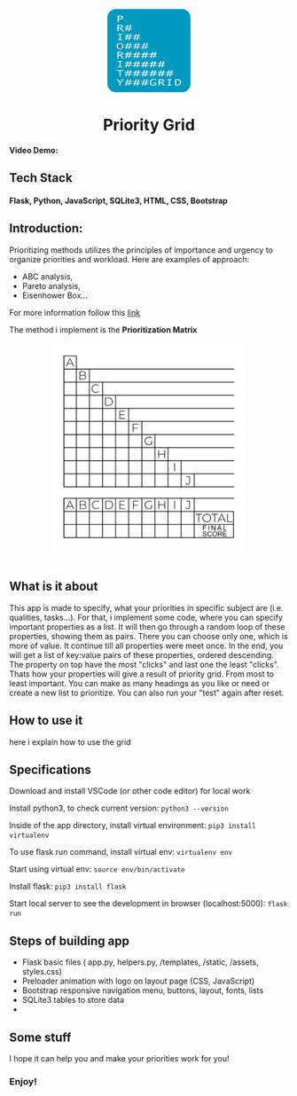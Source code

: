<div align="center">

<img src="https://github.com/krisbaranski/priority_grid/blob/main/static/assets/priority.png" alt="Priority Grid Logo" width="150" height="150">

#

# Priority Grid

</div>

#### Video Demo:

## Tech Stack

#### Flask, Python, JavaScript, SQLite3, HTML, CSS, Bootstrap

## Introduction:

Prioritizing methods utilizes the principles of importance and urgency to organize priorities and workload.
Here are examples of approach:

- ABC analysis,
- Pareto analysis,
- Eisenhower Box...

For more information follow this [link](https://en.wikipedia.org/wiki/Time_management#The_Eisenhower_Method)

The method i implement is the **Prioritization Matrix**

<div align="center">

<img src="https://github.com/krisbaranski/priority_grid/blob/main/static/assets/prioritization_matrix.png" alt="Prioritization Matrix" width="350" height="auto">

</div>

<br/>

## What is it about

This app is made to specify, what your priorities in specific subject are (i.e. qualities, tasks...).
For that, i implement some code, where you can specify important properties as a list.
It will then go through a random loop of these properties, showing them as pairs.
There you can choose only one, which is more of value. It continue till all properties were meet once.
In the end, you will get a list of key:value pairs of these properties, ordered descending.
The property on top have the most "clicks" and last one the least "clicks".
Thats how your properties will give a result of priority grid. From most to least important.
You can make as many headings as you like or need or create a new list to prioritize.
You can also run your "test" again after reset.

## How to use it

here i explain how to use the grid

## Specifications

Download and install VSCode (or other code editor) for local work

Install python3, to check current version:
`python3 --version`

Inside of the app directory, install virtual environment:
`pip3 install virtualenv`

To use flask run command, install virtual env:
`virtualenv env`

Start using virtual env:
`source env/bin/activate`

Install flask:
`pip3 install flask`

Start local server to see the development in browser (localhost:5000):
`flask run`

## Steps of building app

- Flask basic files ( app.py, helpers.py, /templates, /static, /assets, styles.css)
- Preloader animation with logo on layout page (CSS, JavaScript)
- Bootstrap responsive navigation menu, buttons, layout, fonts, lists
- SQLite3 tables to store data
-

## Some stuff

I hope it can help you and make your priorities work for you!

### Enjoy!
